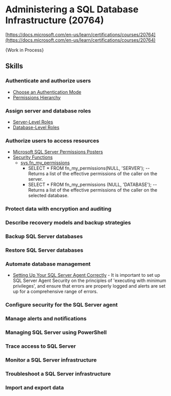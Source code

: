 # Administering a SQL Database Infrastructure (20764)
[https://docs.microsoft.com/en-us/learn/certifications/courses/20764](https://docs.microsoft.com/en-us/learn/certifications/courses/20764)

{Work in Process}

## Skills
### Authenticate and authorize users
* [Choose an Authentication Mode](https://docs.microsoft.com/en-us/sql/relational-databases/security/choose-an-authentication-mode)
* [Permissions Hierarchy](https://docs.microsoft.com/en-us/sql/relational-databases/security/permissions-hierarchy-database-engine?view=sql-server-ver15)


### Assign server and database roles
* [Server-Level Roles](https://docs.microsoft.com/en-us/sql/relational-databases/security/authentication-access/server-level-roles)
* [Database-Level Roles](https://docs.microsoft.com/en-us/sql/relational-databases/security/authentication-access/database-level-roles)

### Authorize users to access resources
* [Microsoft SQL Server Permissions Posters](https://github.com/microsoft/sql-server-samples/tree/master/samples/features/security/permissions-posters)
* [Security Functions](https://docs.microsoft.com/en-us/sql/t-sql/functions/security-functions-transact-sql)
   * [sys.fn_my_permissions](https://docs.microsoft.com/en-us/sql/relational-databases/system-functions/sys-fn-my-permissions-transact-sql)
       * SELECT * FROM fn_my_permissions(NULL, 'SERVER'); -- Returns a list of the effective permissions of the caller on the server.
       * SELECT * FROM fn_my_permissions (NULL, 'DATABASE'); -- Returns a list of the effective permissions of the caller on the selected database.




### Protect data with encryption and auditing
### Describe recovery models and backup strategies
### Backup SQL Server databases
### Restore SQL Server databases
### Automate database management
* [Setting Up Your SQL Server Agent Correctly](https://www.red-gate.com/simple-talk/sql/database-administration/setting-up-your-sql-server-agent-correctly/) - It is important to set up SQL Server Agent Security on the principles of 'executing with minimum privileges', and ensure that errors are properly logged and alerts are set up for a comprehensive range of errors. 
### Configure security for the SQL Server agent
### Manage alerts and notifications
### Managing SQL Server using PowerShell
### Trace access to SQL Server
### Monitor a SQL Server infrastructure
### Troubleshoot a SQL Server infrastructure
### Import and export data
